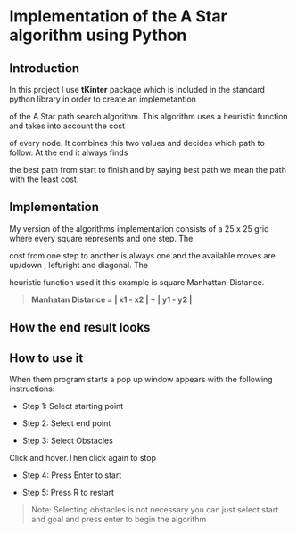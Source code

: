 # Implementation of the A Star algorithm using Python


## Introduction

In this project I use **tKinter** package which is included in the standard python library in order to create an implemetantion 

of the A Star path search algorithm. This algorithm uses a heuristic function and takes into account the cost 

of every node. It combines  this two values and decides which path to follow. At the end it always finds

the best path from start to finish and by saying best path we mean the path with the least cost.


## Implementation

My version of the algorithms implementation consists of a 25 x 25  grid where every square represents and one step. The 

cost from one step to another is always one and the available moves are up/down , left/right and diagonal. The

heuristic function used it this example is square Manhattan-Distance.


>  **Manhatan Distance = | x1 - x2 | + | y1 - y2 |**


## How the end result looks






## How to use it

When them program starts a pop up window appears with the following instructions:

- Step 1: Select starting point

- Step 2: Select end point

- Step 3: Select Obstacles


Click and hover.Then click again to stop


- Step 4: Press Enter to start

- Step 5: Press R to restart



>  Note: Selecting obstacles is not necessary you can just select start and goal and press enter to begin the algorithm 
